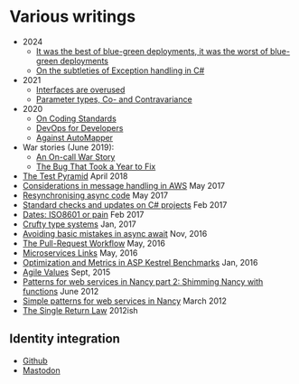 # Various writings

* 2024
  * [It was the best of blue-green deployments, it was the worst of blue-green deployments](./TheBestAndWorstOfBlueGreenDeployments)
  * [On the subtleties of Exception handling in C#](./ExceptionHandling)
* 2021
  * [Interfaces are overused](./InterfacesAreOverused)
  * [Parameter types, Co- and Contravariance](./ParamTypesCoCon)
* 2020
  * [On Coding Standards](./CodingStandards)
  * [DevOps for Developers](./DevopsFeedback)
  * [Against AutoMapper](./AgainstAutoMapper)
* War stories (June 2019):
  * [An On-call War Story](./AnOnCallWarStory)
  * [The Bug That Took a Year to Fix](./TheBugThatTookAYearToFix)
* [The Test Pyramid](./TestPyramid) April 2018
* [Considerations in message handling in AWS](./AwsMessageHandling) May 2017
* [Resynchronising async code](./AsyncResync) May 2017
* [Standard checks and updates on C# projects](./StandardChecks) Feb 2017
* [Dates: ISO8601 or pain](./iso8601) Feb 2017
* [Crufty type systems](./CruftyTypeSystems) Jan, 2017
* [Avoiding basic mistakes in async await](./AsyncBasicMistakes) Nov, 2016
* [The Pull-Request Workflow](./PullRequestWorkflow) May, 2016
* [Microservices Links](./MicroservicesLinks) May, 2016
* [Optimization and Metrics in ASP Kestrel Benchmarks](./OptimizationAndMetrics) Jan, 2016
* [Agile Values](./AgileValues) Sept, 2015
* [Patterns for web services in Nancy part 2: Shimming Nancy with functions](./NancyWebServicePatterns2) June 2012
* [Simple patterns for web services in Nancy](./NancyWebServicePatterns) March 2012
* [The Single Return Law](./TheSingleReturnLaw) 2012ish

## Identity integration

* [Github](https://github.com/AnthonySteele/)
*  <a rel="me" href="https://dotnet.social/@anthony_steele">Mastodon</a>
